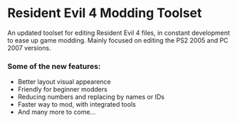 # Resident Evil 4 Modding Toolset

An updated toolset for editing Resident Evil 4 files, in constant development to ease up game modding. Mainly focused on editing the PS2 2005 and PC 2007 versions.
### Some of the **new features**:

- Better layout visual appearence
- Friendly for beginner modders
- Reducing numbers and replacing by names or IDs
- Faster way to mod, with integrated tools
- And many more to come...

